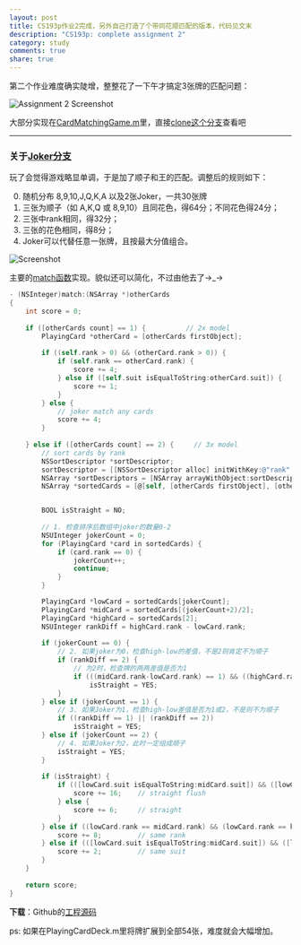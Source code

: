 ```yaml
---
layout: post
title: CS193p作业2完成，另外自己打造了个带同花顺匹配的版本，代码见文末
description: "CS193p: complete assignment 2"
category: study
comments: true
share: true
---
```


第二个作业难度确实陡增，整整花了一下午才搞定3张牌的匹配问题：

![Assignment 2 Screenshot](https://raw.github.com/upbit/CS193p_Homework/master/screenshot/screenshot2.png)

大部分实现在[CardMatchingGame.m](https://github.com/upbit/CS193p_Homework/blob/fb53c021c455cf53d85341ce61f9fb20ae3c3b7f/Matchismo/Matchismo/Model/CardMatchingGame.m)里，直接[clone这个分支](https://github.com/upbit/CS193p_Homework/tree/fb53c021c455cf53d85341ce61f9fb20ae3c3b7f)查看吧

---

### 关于[Joker分支](https://github.com/upbit/CS193p_Homework/tree/joker)

玩了会觉得游戏略显单调，于是加了顺子和王的匹配。调整后的规则如下：

0. 随机分布 8,9,10,J,Q,K,A 以及2张Joker，一共30张牌
1. 三张为顺子（如 A,K,Q 或 8,9,10）且同花色，得64分；不同花色得24分；
2. 三张中rank相同，得32分；
3. 三张的花色相同，得8分；
4. Joker可以代替任意一张牌，且按最大分值组合。

![Screenshot](https://raw.github.com/upbit/CS193p_Homework/joker/screenshot/joker.png)


主要的[match函数](https://github.com/upbit/CS193p_Homework/blob/joker/Matchismo/Matchismo/Model/PlayingCard.m)实现。貌似还可以简化，不过由他去了→_→

```objective-c
- (NSInteger)match:(NSArray *)otherCards
{
    int score = 0;
    
    if ([otherCards count] == 1) {          // 2x model
        PlayingCard *otherCard = [otherCards firstObject];
        
        if ((self.rank > 0) && (otherCard.rank > 0)) {
            if (self.rank == otherCard.rank) {
                score += 4;
            } else if ([self.suit isEqualToString:otherCard.suit]) {
                score += 1;
            }
        } else {
            // joker match any cards
            score += 4;
        }
        
    } else if ([otherCards count] == 2) {     // 3x model
        // sort cards by rank
        NSSortDescriptor *sortDescriptor;
        sortDescriptor = [[NSSortDescriptor alloc] initWithKey:@"rank" ascending:YES];
        NSArray *sortDescriptors = [NSArray arrayWithObject:sortDescriptor];
        NSArray *sortedCards = [@[self, [otherCards firstObject], [otherCards lastObject]] sortedArrayUsingDescriptors:sortDescriptors];


        BOOL isStraight = NO;
        
        // 1. 检查排序后数组中joker的数量0-2
        NSUInteger jokerCount = 0;
        for (PlayingCard *card in sortedCards) {
            if (card.rank == 0) {
                jokerCount++;
                continue;
            }
        }

        PlayingCard *lowCard = sortedCards[jokerCount];
        PlayingCard *midCard = sortedCards[(jokerCount+2)/2];
        PlayingCard *highCard = sortedCards[2];
        NSUInteger rankDiff = highCard.rank - lowCard.rank;
        
        if (jokerCount == 0) {
            // 2. 如果joker为0，检查high-low的差值，不是2则肯定不为顺子
            if (rankDiff == 2) {
                // 为2时，检查牌的两两差值是否为1
                if (((midCard.rank-lowCard.rank) == 1) && ((highCard.rank-midCard.rank) == 1))
                    isStraight = YES;
            }
        } else if (jokerCount == 1) {
            // 3. 如果Joker为1，检查high-low差值是否为1或2，不是则不为顺子
            if ((rankDiff == 1) || (rankDiff == 2))
                isStraight = YES;
        } else if (jokerCount == 2) {
            // 4. 如果Joker为2，此时一定组成顺子
            isStraight = YES;
        }
        
        if (isStraight) {
            if (([lowCard.suit isEqualToString:midCard.suit]) && ([lowCard.suit isEqualToString:highCard.suit])) {
                score += 16;    // straight flush
            } else {
                score += 6;     // straight
            }
        } else if ((lowCard.rank == midCard.rank) && (lowCard.rank == highCard.rank)) {
            score += 8;         // same rank
        } else if (([lowCard.suit isEqualToString:midCard.suit]) && ([lowCard.suit isEqualToString:highCard.suit])) {
            score += 2;         // same suit
        }
    }
    
    return score;
}
```

**下载**：Github的[工程源码](https://github.com/upbit/CS193p_Homework/archive/joker.zip)

ps: 如果在PlayingCardDeck.m里将牌扩展到全部54张，难度就会大幅增加。
